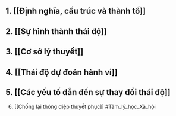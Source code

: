 ## 1. [[Định nghĩa, cấu trúc và thành tố]]
## 2. [[Sự hình thành thái độ]] 
## 3. [[Cơ sở lý thuyết]]
## 4. [[Thái độ dự đoán hành vi]]
## 5. [[Các yếu tố dẫn đến sự thay đổi thái độ]]
6. [[Chống lại thông điệp thuyết phục]]
#Tâm_lý_học_Xã_hội 